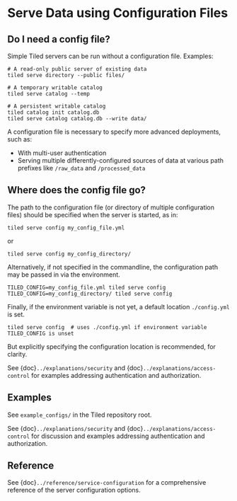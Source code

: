 # Serve Data using Configuration Files

## Do I need a config file?

Simple Tiled servers can be run without a configuration file. Examples:

```
# A read-only public server of existing data
tiled serve directory --public files/
```

```
# A temporary writable catalog
tiled serve catalog --temp
```

```
# A persistent writable catalog
tiled catalog init catalog.db
tiled serve catalog catalog.db --write data/
```

A configuration file is necessary to specify more advanced deployments, such as:

* With multi-user authentication
* Serving multiple differently-configured sources of data at various path
  prefixes like `/raw_data` and `/processed_data`

## Where does the config file go?

The path to the configuration file (or directory of multiple configuration files)
should be specified when the server is started, as in:

```
tiled serve config my_config_file.yml
```

or

```
tiled serve config my_config_directory/
```

Alternatively, if not specified in the commandline, the configuration path may
be passed in via the environment.

```
TILED_CONFIG=my_config_file.yml tiled serve config
TILED_CONFIG=my_config_directory/ tiled serve config
```

Finally, if the environment variable is not yet, a default location
`./config.yml` is set.

```
tiled serve config  # uses ./config.yml if environment variable TILED_CONFIG is unset
```

But explicitly specifying the configuration location is recommended, for
clarity.


See {doc}`../explanations/security` and {doc}`../explanations/access-control` for examples addressing
authentication and authorization.

## Examples

See `example_configs/` in the Tiled repository root.

See {doc}`../explanations/security` and {doc}`../explanations/access-control`
for discussion and examples addressing authentication and authorization.

## Reference

See {doc}`../reference/service-configuration` for a comprehensive reference
of the server configuration options.
